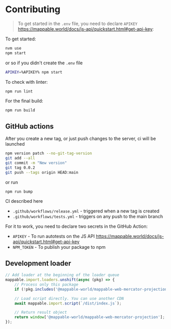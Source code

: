 # Contributing

> To get started in the `.env` file, you need to declare `APIKEY` https://mappable.world/docs/js-api/quickstart.html#get-api-key:

To get started:

```sh
nvm use
npm start
```

or so if you didn't create the `.env` file

```sh
APIKEY=%APIKEY% npm start
```

To check with linter:

```sh
npm run lint
```

For the final build:

```sh
npm run build
```

## GitHub actions

After you create a new tag, or just push changes to the server, ci will be launched

```sh
npm version patch --no-git-tag-version
git add --all
git commit -m "New version"
git tag 0.0.2
git push --tags origin HEAD:main
```

or run

```sh
npm run bump
```

CI described here

- `.github/workflows/release.yml` - triggered when a new tag is created
- `.github/workflows/tests.yml` - triggers on any push to the main branch

For it to work, you need to declare two secrets in the GitHub Action:

- `APIKEY` - To run autotests on the JS API https://mappable.world/docs/js-api/quickstart.html#get-api-key
- `NPM_TOKEN` - To publish your package to npm

## Development loader

```js
// Add loader at the beginning of the loader queue
mappable.import.loaders.unshift(async (pkg) => {
    // Process only this package
    if (!pkg.includes('@mappable-world/mappable-web-mercator-projection')) return;

    // Load script directly. You can use another CDN
    await mappable.import.script(`/dist/index.js`);

    // Return result object
    return window['@mappable-world/mappable-web-mercator-projection'];
});
```
